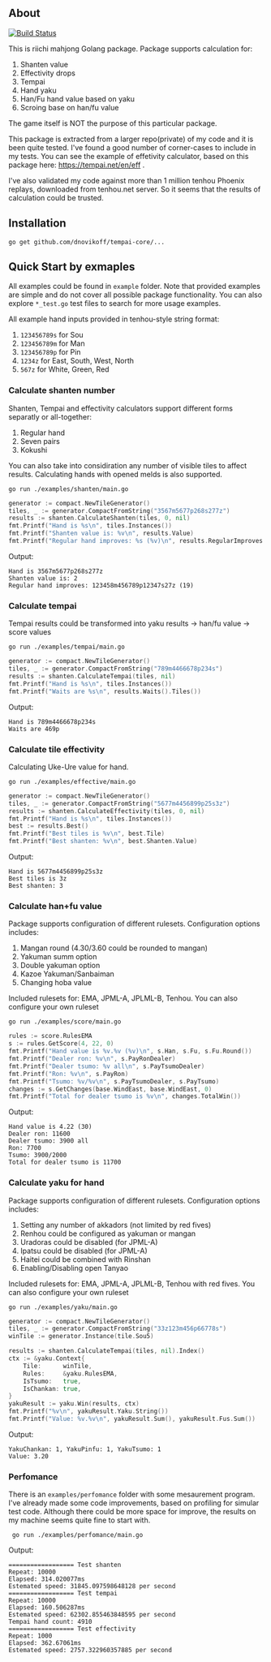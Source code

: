 ## About

[![Build Status](https://travis-ci.org/dnovikoff/tempai-core.svg?branch=master)](https://travis-ci.org/dnovikoff/tempai-core)

This is riichi mahjong Golang package.
Package supports calculation for:

1. Shanten value
2. Effectivity drops
3. Tempai
4. Hand yaku
4. Han/Fu hand value based on yaku
5. Scroing base on han/fu value

The game itself is NOT the purpose of this particular package.

This package is extracted from a larger repo(private) of my code and it is been quite tested. 
I've found a good number of corner-cases to include in my tests.
You can see the example of effetivity calculator, based on this package here: https://tempai.net/en/eff .

I've also validated my code against more than 1 million tenhou Phoenix replays, downloaded from tenhou.net server.
So it seems that the results of calculation could be trusted.

## Installation

`go get github.com/dnovikoff/tempai-core/...`

## Quick Start by exmaples

All examples could be found in `example` folder.
Note that provided examples are simple and do not cover all possible package functionality.
You can also explore `*_test.go` test files to search for more usage examples.

All example hand inputs provided in tenhou-style string format:

1. `123456789s` for Sou
2. `123456789m` for Man
3. `123456789p` for Pin
4. `1234z` for East, South, West, North
5. `567z` for White, Green, Red

### Calculate shanten number

Shanten, Tempai and effectivity calculators support different forms separatly or all-together:

1. Regular hand
2. Seven pairs
3. Kokushi

You can also take into considiration any number of visible tiles to affect results.
Calculating hands with opened melds is also supported.

`go run ./examples/shanten/main.go`

```go
generator := compact.NewTileGenerator()
tiles, _ := generator.CompactFromString("3567m5677p268s277z")
results := shanten.CalculateShanten(tiles, 0, nil)
fmt.Printf("Hand is %s\n", tiles.Instances())
fmt.Printf("Shanten value is: %v\n", results.Value)
fmt.Printf("Regular hand improves: %s (%v)\n", results.RegularImproves.Tiles(), results.RegularImproves.Count())
```

Output:
```
Hand is 3567m5677p268s277z
Shanten value is: 2
Regular hand improves: 123458m456789p12347s27z (19)
```

### Calculate tempai

Tempai results could be transformed into yaku results -> han/fu value -> score values

`go run ./examples/tempai/main.go`

```go
generator := compact.NewTileGenerator()
tiles, _ := generator.CompactFromString("789m4466678p234s")
results := shanten.CalculateTempai(tiles, nil)
fmt.Printf("Hand is %s\n", tiles.Instances())
fmt.Printf("Waits are %s\n", results.Waits().Tiles())
```

Output:
```
Hand is 789m4466678p234s
Waits are 469p
```

### Calculate tile effectivity

Calculating Uke-Ure value for hand.

`go run ./examples/effective/main.go`

```go
generator := compact.NewTileGenerator()
tiles, _ := generator.CompactFromString("5677m4456899p25s3z")
results := shanten.CalculateEffectivity(tiles, 0, nil)
fmt.Printf("Hand is %s\n", tiles.Instances())
best := results.Best()
fmt.Printf("Best tiles is %v\n", best.Tile)
fmt.Printf("Best shanten: %v\n", best.Shanten.Value)
```

Output:
```
Hand is 5677m4456899p25s3z
Best tiles is 3z
Best shanten: 3
```

### Calculate han+fu value

Package supports configuration of different rulesets.
Configuration options includes:

1. Mangan round (4.30/3.60 could be rounded to mangan)
2. Yakuman summ option
3. Double yakuman option
4. Kazoe Yakuman/Sanbaiman
5. Changing hoba value

Included rulesets for: EMA, JPML-A, JPLML-B, Tenhou.
You can also configure your own ruleset

`go run ./examples/score/main.go`

```go
rules := score.RulesEMA
s := rules.GetScore(4, 22, 0)
fmt.Printf("Hand value is %v.%v (%v)\n", s.Han, s.Fu, s.Fu.Round())
fmt.Printf("Dealer ron: %v\n", s.PayRonDealer)
fmt.Printf("Dealer tsumo: %v all\n", s.PayTsumoDealer)
fmt.Printf("Ron: %v\n", s.PayRon)
fmt.Printf("Tsumo: %v/%v\n", s.PayTsumoDealer, s.PayTsumo)
changes := s.GetChanges(base.WindEast, base.WindEast, 0)
fmt.Printf("Total for dealer tsumo is %v\n", changes.TotalWin())
```

Output:
```
Hand value is 4.22 (30)
Dealer ron: 11600
Dealer tsumo: 3900 all
Ron: 7700
Tsumo: 3900/2000
Total for dealer tsumo is 11700
```

### Calculate yaku for hand

Package supports configuration of different rulesets.
Configuration options includes:

1. Setting any number of akkadors (not limited by red fives)
2. Renhou could be configured as yakuman or mangan
3. Uradoras could be disabled (for JPML-A)
4. Ipatsu could be disabled (for JPML-A)
5. Haitei could be combined with Rinshan
6. Enabling/Disabling open Tanyao

Included rulesets for: EMA, JPML-A, JPLML-B, Tenhou with red fives.
You can also configure your own ruleset

`go run ./examples/yaku/main.go`

```go
generator := compact.NewTileGenerator()
tiles, _ := generator.CompactFromString("33z123m456p66778s")
winTile := generator.Instance(tile.Sou5)

results := shanten.CalculateTempai(tiles, nil).Index()
ctx := &yaku.Context{
    Tile:      winTile,
    Rules:     &yaku.RulesEMA,
    IsTsumo:   true,
    IsChankan: true,
}
yakuResult := yaku.Win(results, ctx)
fmt.Printf("%v\n", yakuResult.Yaku.String())
fmt.Printf("Value: %v.%v\n", yakuResult.Sum(), yakuResult.Fus.Sum())
```

Output:
```
YakuChankan: 1, YakuPinfu: 1, YakuTsumo: 1
Value: 3.20
```

### Perfomance
There is an `examples/perfomance` folder with some mesaurement program.
I've already made some code improvements, based on profiling for simular test code.
Although there could be more space for improve, the results on my machine seems quite fine to start with.

` go run ./examples/perfomance/main.go`

Output:
```
================== Test shanten
Repeat: 10000
Elapsed: 314.020077ms
Estemated speed: 31845.097598648128 per second
================== Test tempai
Repeat: 10000
Elapsed: 160.506287ms
Estemated speed: 62302.855463848595 per second
Tempai hand count: 4910
================== Test effectivity
Repeat: 1000
Elapsed: 362.67061ms
Estemated speed: 2757.322960357885 per second
```
